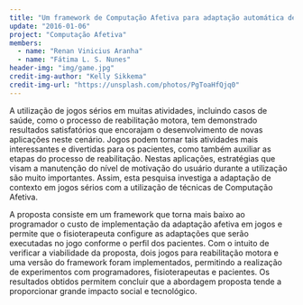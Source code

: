 ```yaml
---
title: "Um framework de Computação Afetiva para adaptação automática de jogos sérios para reabilitação motora"
update: "2016-01-06"
project: "Computação Afetiva"
members:
  - name: "Renan Vinicius Aranha"
  - name: "Fátima L. S. Nunes"
header-img: "img/game.jpg"  
credit-img-author: "Kelly Sikkema"  
credit-img-url: "https://unsplash.com/photos/PgToaHfQjq0"  
---
```


A utilização de jogos sérios em muitas atividades, incluindo casos de saúde, como o processo de reabilitação motora, tem demonstrado resultados satisfatórios que encorajam o desenvolvimento de novas aplicações neste cenário. Jogos podem tornar tais atividades mais interessantes e divertidas para os pacientes, como também auxiliar as etapas do processo de reabilitação. Nestas aplicações, estratégias que visam a manutenção do nível de motivação do usuário durante a utilização são muito importantes. Assim, esta pesquisa investiga a adaptação de contexto em jogos sérios com a utilização de técnicas de Computação Afetiva. 

A proposta consiste em um framework que torna mais baixo ao programador o custo de implementação da adaptação afetiva em jogos e permite que o fisioterapeuta configure as adaptações que serão executadas no jogo conforme o perfil dos pacientes. Com o intuito de verificar a viabilidade da proposta, dois jogos para reabilitação motora e uma versão do framework foram implementados, permitindo a realização de experimentos com programadores, fisioterapeutas e pacientes. Os resultados obtidos permitem concluir que a abordagem proposta tende a proporcionar grande impacto social e tecnológico.

